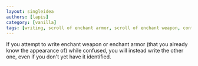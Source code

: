 ```yaml
---
layout: singleidea
authors: [lapis]
category: [vanilla]
tags: [writing, scroll of enchant armor, scroll of enchant weapon, confusion]
---
```

If you attempt to write enchant weapon or enchant armor (that you already know the appearance of) while confused, you will instead write the other one, even if you don't yet have it identified.

